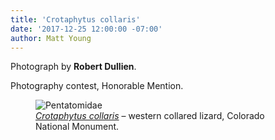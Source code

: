 ```yaml
---
title: 'Crotaphytus collaris'
date: '2017-12-25 12:00:00 -07:00'
author: Matt Young
---
```

Photograph by **Robert Dullien**.

Photography contest, Honorable Mention.
<figure>
<img src="{{ site.baseurl }}/uploads/2017/DullienR_Crotaphytus_collaris.jpg" alt="Pentatomidae"/>
<figcaption>
<a href="www.reptilesofcolorado.com/lizards-of-colorado"><i>Crotaphytus collaris</i></a> &ndash; western collared lizard, Colorado National Monument.
</figcaption>
</figure>

